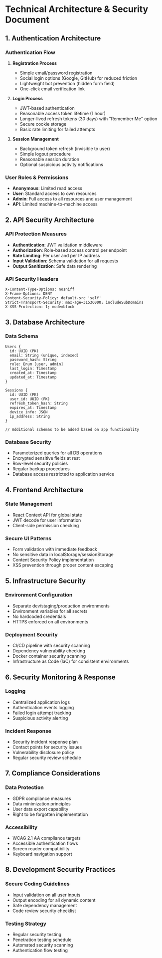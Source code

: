 # Technical Architecture & Security Document

## 1. Authentication Architecture

### Authentication Flow
1. **Registration Process**
   - Simple email/password registration
   - Social login options (Google, GitHub) for reduced friction
   - Lightweight bot prevention (hidden form field)
   - One-click email verification link

2. **Login Process**
   - JWT-based authentication
   - Reasonable access token lifetime (1 hour)
   - Longer-lived refresh tokens (30 days) with "Remember Me" option
   - Secure cookie storage
   - Basic rate limiting for failed attempts

3. **Session Management**
   - Background token refresh (invisible to user)
   - Simple logout procedure
   - Reasonable session duration
   - Optional suspicious activity notifications

### User Roles & Permissions
- **Anonymous**: Limited read access
- **User**: Standard access to own resources
- **Admin**: Full access to all resources and user management
- **API**: Limited machine-to-machine access

## 2. API Security Architecture

### API Protection Measures
- **Authentication**: JWT validation middleware
- **Authorization**: Role-based access control per endpoint
- **Rate Limiting**: Per user and per IP address
- **Input Validation**: Schema validation for all requests
- **Output Sanitization**: Safe data rendering

### API Security Headers
```
X-Content-Type-Options: nosniff
X-Frame-Options: DENY
Content-Security-Policy: default-src 'self'
Strict-Transport-Security: max-age=31536000; includeSubDomains
X-XSS-Protection: 1; mode=block
```

## 3. Database Architecture

### Data Schema
```
Users {
  id: UUID (PK)
  email: String (unique, indexed)
  password_hash: String
  role: Enum [user, admin]
  last_login: Timestamp
  created_at: Timestamp
  updated_at: Timestamp
}

Sessions {
  id: UUID (PK)
  user_id: UUID (FK)
  refresh_token_hash: String
  expires_at: Timestamp
  device_info: JSON
  ip_address: String
}

// Additional schemas to be added based on app functionality
```

### Database Security
- Parameterized queries for all DB operations
- Encrypted sensitive fields at rest
- Row-level security policies
- Regular backup procedures
- Database access restricted to application service

## 4. Frontend Architecture

### State Management
- React Context API for global state
- JWT decode for user information
- Client-side permission checking

### Secure UI Patterns
- Form validation with immediate feedback
- No sensitive data in localStorage/sessionStorage
- Content Security Policy implementation
- XSS prevention through proper content escaping

## 5. Infrastructure Security

### Environment Configuration
- Separate dev/staging/production environments
- Environment variables for all secrets
- No hardcoded credentials
- HTTPS enforced on all environments

### Deployment Security
- CI/CD pipeline with security scanning
- Dependency vulnerability checking
- Docker container security scanning
- Infrastructure as Code (IaC) for consistent environments

## 6. Security Monitoring & Response

### Logging
- Centralized application logs
- Authentication events logging
- Failed login attempt tracking
- Suspicious activity alerting

### Incident Response
- Security incident response plan
- Contact points for security issues
- Vulnerability disclosure policy
- Regular security review schedule

## 7. Compliance Considerations

### Data Protection
- GDPR compliance measures
- Data minimization principles
- User data export capability
- Right to be forgotten implementation

### Accessibility
- WCAG 2.1 AA compliance targets
- Accessible authentication flows
- Screen reader compatibility
- Keyboard navigation support

## 8. Development Security Practices

### Secure Coding Guidelines
- Input validation on all user inputs
- Output encoding for all dynamic content
- Safe dependency management
- Code review security checklist

### Testing Strategy
- Regular security testing
- Penetration testing schedule
- Automated security scanning
- Authentication flow testing
